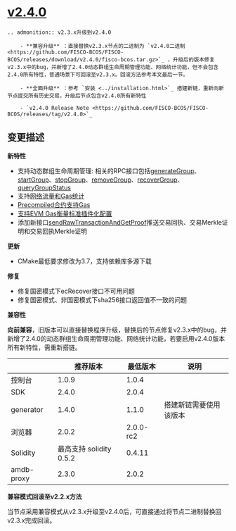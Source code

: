 # [v2.4.0](https://github.com/FISCO-BCOS/FISCO-BCOS/releases/tag/v2.4.0)

```eval_rst
.. admonition:: v2.3.x升级到v2.4.0

    - **兼容升级** ：直接替换v2.3.x节点的二进制为 `v2.4.0二进制 <https://github.com/FISCO-BCOS/FISCO-BCOS/releases/download/v2.4.0/fisco-bcos.tar.gz>`_ ，升级后的版本修复v2.3.x中的bug，并新增了2.4.0动态群组生命周期管理功能、网络统计功能，但不会包含2.4.0所有特性，普通场景下可回滚至v2.3.x。回滚方法参考本文最后一节。

    - **全面升级** ：参考 `安装 <../installation.html>`_ 搭建新链，重新向新节点提交所有历史交易，升级后节点包含v2.4.0所有新特性

    - `v2.4.0 Release Note <https://github.com/FISCO-BCOS/FISCO-BCOS/releases/tag/v2.4.0>`_
```

## 变更描述

**新特性**

- 支持动态群组生命周期管理: 相关的RPC接口包括[generateGroup](../api.html#generategroup)、[startGroup](../api.html#startgroup)、[stopGroup](../api.html#stopgroup)、[removeGroup](../api.html#removegroup)、[recoverGroup](../api.html#recovergroup)、[queryGroupStatus](../api.html#querygroupstatus)
- 支持[网络流量和Gas统计](../design/features/stat.md)
- [Precompiled合约支持Gas](../design/virtual_machine/gas.html#precompiledgas)
- [支持EVM Gas衡量标准插件化配置](../design/virtual_machine/gas.html#evm-gas)
- 添加新接口[sendRawTransactionAndGetProof](../api.html#sendrawtransactionandgetproof)推送交易回执、交易Merkle证明和交易回执Merkle证明

**更新**

- CMake最低要求修改为3.7，支持依赖库多源下载


**修复**

- 修复国密模式下ecRecover接口不可用问题
- 修复国密模式、非国密模式下sha256接口返回值不一致的问题

**兼容性**

**向前兼容**，旧版本可以直接替换程序升级，替换后的节点修复v2.3.x中的bug，并新增了2.4.0的动态群组生命周期管理功能、网络统计功能，若要启用v2.4.0版本所有新特性，需重新搭链。


|            | 推荐版本                | 最低版本  | 说明                   |
| ---------- | ----------------------- | --------- | ---------------------- |
| 控制台     | 1.0.9                   | 1.0.4     |                        |
| SDK        | 2.4.0                   | 2.0.4     |                        |
| generator  | 1.4.0                   | 1.1.0     | 搭建新链需要使用该版本 |
| 浏览器     | 2.0.2                   | 2.0.0-rc2 |                        |
| Solidity   | 最高支持 solidity 0.5.2 | 0.4.11    |                        |
| amdb-proxy | 2.3.0                   | 2.0.2     |                        |

**兼容模式回滚至v2.2.x方法**

当节点采用兼容模式从v2.3.x升级至v2.4.0后，可直接通过将节点二进制替换回v2.3.x完成回滚。

